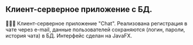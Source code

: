## Клиент-серверное приложение с БД.

👩🏻‍💻 Клиент-серверное приложение "Chat". Реализована регистрация в чате через e-mail, данные пользователей сохраняются (логин, пароли, история чата) в БД. Интерфейс сделан на JavaFX.
